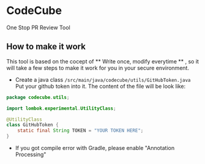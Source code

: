 # CodeCube
One Stop PR Review Tool

## How to make it work
This tool is based on the cocept of ** Write once, modify everytime ** , so it will take a few steps to make it work for you in your secure environment.

- Create a java class `/src/main/java/codecube/utils/GitHubToken.java`
Put your github token into it. The content of the file will be look like:
```java
package codecube.utils;

import lombok.experimental.UtilityClass;

@UtilityClass
class GitHubToken {
    static final String TOKEN = "YOUR TOKEN HERE";
}
```
- If you got compile error with Gradle, please enable "Annotation Processing"

